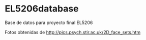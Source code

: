 # EL5206database
Base de datos para proyecto final EL5206

Fotos obtenidas de http://pics.psych.stir.ac.uk/2D_face_sets.htm
